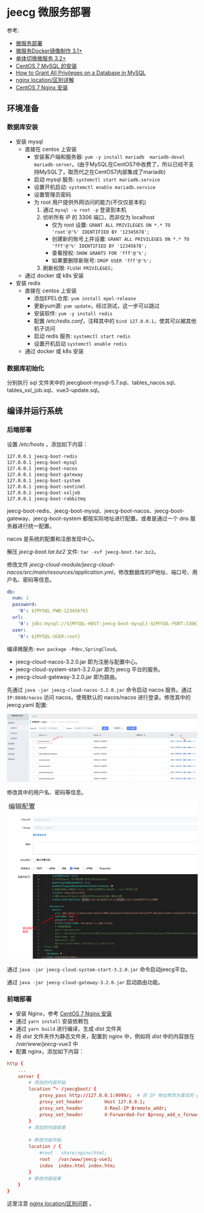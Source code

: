 # jeecg 微服务部署

参考:

- [微服务部署](http://doc.jeecg.com/2186816)
- [微服务Docker镜像制作 3.1+](http://doc.jeecg.com/2656147)
- [单体切换微服务 3.2+](http://doc.jeecg.com/2704725)
- [CentOS 7 MySQL 的安装](https://blog.csdn.net/miaodichiyou/article/details/99289160)
- [How to Grant All Privileges on a Database in MySQL](https://chartio.com/resources/tutorials/how-to-grant-all-privileges-on-a-database-in-mysql/)
- [nginx location/区别详解](https://www.jb51.net/article/244331.htm)
- [CentOS 7 Nginx 安装](https://juejin.cn/post/6844904134345228301)

## 环境准备

### 数据库安装

- 安装 mysql
    - 直接在 centos 上安装
        - 安装客户端和服务器: `yum -y install mariadb  mariadb-devel  mariadb-server`。(由于MySQL在CentOS7中收费了，所以已经不支持MySQL了，取而代之在CentOS7内部集成了mariadb)
        - 启动 mysql 服务: `systemctl start mariadb.service`
        - 设置开机启动: `systemctl enable mariadb.service`
        - 设置管理员密码
        - 为 root 用户提供外网访问的能力(不仅仅是本机)
            1. 通过 `mysql -u root -p` 登录到本机
            2. 侦听所有 IP 的 3306 端口，而非仅为 localhost
                - 仅为 root 设置: `GRANT ALL PRIVILEGES ON *.* TO 'root'@'%' IDENTIFIED BY '12345678';` 
                - 创建新的账号上并设置: `GRANT ALL PRIVILEGES ON *.* TO 'fff'@'%' IDENTIFIED BY '12345678';`
                - 查看授权: `SHOW GRANTS FOR 'fff'@'%';`
                - 如果要删除新账号: `DROP USER 'fff'@'%';`
            3. 刷新权限: `FLUSH PRIVILEGES;`
    - 通过 docker 或 k8s 安装
- 安装 redis
    - 直接在 centos 上安装
        - 添加EPEL仓库: `yum install epel-release`
        - 更新yum源: `yum update`，经过测试，这一步可以跳过
        - 安装软件: `yum -y install redis`
        - 配置 */etc/redis.conf*，注释其中的 `bind 127.0.0.1`，使其可以被其他机子访问
        - 启动 redis 服务: `systemctl start redis`
        - 设置开机启动 `systemctl enable redis`
    - 通过 docker 或 k8s 安装

### 数据库初始化

分别执行 sql 文件夹中的 jeecgboot-mysql-5.7.sql、tables_nacos.sql、tables_xxl_job.sql、vue3-update.sql。

## 编译并运行系统

### 后端部署

设置 */etc/hosts* ，添加如下内容：
```
127.0.0.1 jeecg-boot-redis
127.0.0.1 jeecg-boot-mysql
127.0.0.1 jeecg-boot-nacos
127.0.0.1 jeecg-boot-gateway
127.0.0.1 jeecg-boot-system
127.0.0.1 jeecg-boot-sentinel
127.0.0.1 jeecg-boot-xxljob
127.0.0.1 jeecg-boot-rabbitmq
```
jeecg-boot-redis、jeecg-boot-mysql、jeecg-boot-nacos、jeecg-boot-gateway、jeecg-boot-system 都按实际地址进行配置。或者是通过一个 dns 服务器进行统一配置。

nacos 是系统的配置和注册发现中心。

解压 *jeecg-boot.tar.bz2* 文件: `tar -xvf jeecg-boot.tar.bz2`。

修改文件 *jeecg-cloud-module/jeecg-cloud-nacos/src/main/resources/application.yml*，修改数据库的IP地址、端口号、用户名、密码等信息。
```yaml
db:
  num: 1
  password:
    '0': ${MYSQL-PWD:12345678}
  url:
    '0': jdbc:mysql://${MYSQL-HOST:jeecg-boot-mysql}:${MYSQL-PORT:3306}/${MYSQL-DB:nacos}?characterEncoding=utf8&connectTimeout=1000&socketTimeout=3000&autoReconnect=true&useUnicode=true&useSSL=false&serverTimezone=UTC&allowPublicKeyRetrieval=true
  user:
    '0': ${MYSQL-USER:root}
```

编译微服务: `mvn package -Pdev,SpringCloud`。

- jeecg-cloud-nacos-3.2.0.jar 即为注册与配置中心。
- jeecg-cloud-system-start-3.2.0.jar 即为 jeecg 平台的服务。
- jeecg-cloud-gateway-3.2.0.jar 即为路由。


先通过 `java -jar jeecg-cloud-nacos-3.2.0.jar` 命令启动 nacos 服务。通过 `IP:8848/nacos` 访问 nacos，使用默认的 nacos/nacos 进行登录。修改其中的 jeecg.yaml 配置:

![配置数据库-1](nacos-config-1.jpg)

修改其中的用户名、密码等信息。

![配置数据库-2](nacos-config-2.png)

通过 `java -jar jeecg-cloud-system-start-3.2.0.jar` 命令启动jeecg平台。

通过 `java -jar jeecg-cloud-gateway-3.2.0.jar` 启动路由功能。

### 前端部署

- 安装 Nginx，参考 [CentOS 7 Nginx 安装](https://juejin.cn/post/6844904134345228301)
- 通过 `yarn install` 安装依赖包
- 通过 `yarn build` 进行编译，生成 *dist* 文件夹
- 将 *dist* 文件夹作为静态文件夹，配置到 nginx 中，例如将 *dist* 中的内容放在 */var/www/jeecg-vue3* 中
- 配置 nginx，添加如下内容：
```conf
http {
    ...
    server {
        # 添加的内容开始
        location ^~ /jeecgboot/ {
            proxy_pass http://127.0.0.1:9999/;  # 将 IP 地址修改为真实的 gateway 服务器的 IP
            proxy_set_header        Host 127.0.0.1;
            proxy_set_header        X-Real-IP $remote_addr;
            proxy_set_header        X-Forwarded-For $proxy_add_x_forwarded_for;
        }
        # 添加的内容结束

        # 修改内容开始
        location / {
            #root   share/nginx/html;
            root   /var/www/jeecg-vue3;
            index  index.html index.htm;
        }
        # 修改内容结束
    }
}
```
这里注意 [nginx location/区别问题](https://www.jb51.net/article/244331.htm) 。




